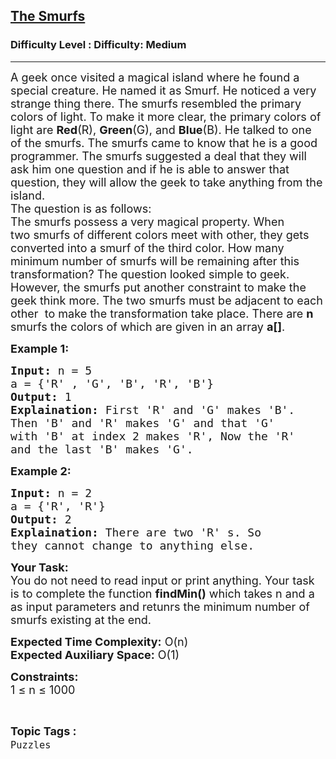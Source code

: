 <h2><a href="https://www.geeksforgeeks.org/problems/the-smurfs4201/1?page=1&difficulty=Medium&status=unsolved,attempted&sortBy=accuracy">The Smurfs</a></h2><h3>Difficulty Level : Difficulty: Medium</h3><hr><div class="problems_problem_content__Xm_eO"><p dir="ltr"><span style="font-size:18px">A geek once visited a magical island where he found a special creature. He named it as&nbsp;Smurf. He noticed a very strange thing there. The&nbsp;smurfs&nbsp;resembled the primary colors of light. To make it more clear, the primary colors of light are <strong>Red</strong>(R), <strong>Green</strong>(G), and <strong>Blue</strong>(B). He talked to one of the&nbsp;smurfs. The&nbsp;smurfs&nbsp;came to know that he is a good programmer. The&nbsp;smurfs&nbsp;suggested a deal that they will ask him one question and if he is able to answer that question, they will allow the geek to take anything from the island.<br>
The question is as follows:<br>
The&nbsp;smurfs&nbsp;possess a very magical property. When two&nbsp;smurfs&nbsp;of different colors meet with other, they gets converted into a&nbsp;smurf&nbsp;of the third color. How many minimum number of&nbsp;smurfs&nbsp;will be remaining after this transformation? The question looked simple to geek. However, the&nbsp;smurfs&nbsp;put another constraint to make the geek think more. The two&nbsp;smurfs&nbsp;must be adjacent to each other &nbsp;to make the transformation take place. There are <strong>n</strong> smurfs the colors of which are given in an array <strong>a[]</strong>.</span></p>

<p dir="ltr"><strong><span style="font-size:18px">Example 1:</span></strong></p>

<pre><span style="font-size:18px"><strong>Input:</strong> n = 5
a = {'R' , 'G', 'B', 'R', 'B'}
<strong>Output:</strong> 1
<strong>Explaination:</strong> First 'R' and 'G' makes 'B'. 
Then 'B' and 'R' makes 'G' and that 'G' 
with 'B' at index 2 makes 'R', Now the 'R' 
and the last 'B' makes 'G'.</span></pre>

<p dir="ltr"><strong><span style="font-size:18px">Example 2:</span></strong></p>

<pre><span style="font-size:18px"><strong>Input:</strong> n = 2
a = {'R', 'R'}
<strong>Output:</strong> 2
<strong>Explaination:</strong> There are two 'R' s. So 
they cannot change to anything else.</span></pre>

<p dir="ltr"><span style="font-size:18px"><strong>Your Task:</strong><br>
You do not need to read input or print anything. Your task is to complete the function <strong>findMin()</strong> which takes n and a as input parameters and retunrs the minimum number of smurfs existing at the end.</span></p>

<p dir="ltr"><span style="font-size:18px"><strong>Expected Time Complexity:</strong> O(n)<br>
<strong>Expected Auxiliary Space:</strong> O(1)</span></p>

<p dir="ltr"><span style="font-size:18px"><strong>Constraints:</strong><br>
1 ≤ n ≤ 1000&nbsp;&nbsp;</span></p>
</div><br><p><span style=font-size:18px><strong>Topic Tags : </strong><br><code>Puzzles</code>&nbsp;